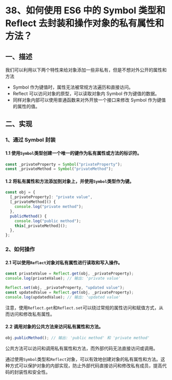 # 38、如何使用 ES6 中的 Symbol 类型和 Reflect 去封装和操作对象的私有属性和方法？

## 一、描述

我们可以利用以下两个特性来给对象添加一些非私有，但是不想对外公开的属性和方法

- Symbol 作为键值时，属性无法被常规方法遍历和直接访问。
- Reflect 可以访问对象的原型，可以读取对象内 Symbol 作为键值的数据。
- 同样对象内部可以使用普通函数来对外开放一个接口来修改 Symbol 作为键值的属性的值。

## 二、实现

### 1、通过 Symbol 封装

#### 1.1 使用`Symbol`类型创建一个唯一的键作为私有属性或方法的标识符。

```javascript
const _privateProperty = Symbol("privateProperty");
const _privateMethod = Symbol("privateMethod");
```

#### 1.2 将私有属性和方法添加到对象上，并使用`Symbol`类型作为键。

```javascript
const obj = {
  [_privateProperty]: "private value",
  [_privateMethod]() {
    console.log("private method");
  },
  publicMethod() {
    console.log("public method");
    this[_privateMethod]();
  },
};
```

### 2、如何操作

#### 2.1 可以使用`Reflect`对象对私有属性进行读取和写入操作。

```javascript
const privateValue = Reflect.get(obj, _privateProperty);
console.log(privateValue); // 输出: 'private value'

Reflect.set(obj, _privateProperty, "updated value");
const updatedValue = Reflect.get(obj, _privateProperty);
console.log(updatedValue); // 输出: 'updated value'
```

注意，使用`Reflect.get`和`Reflect.set`可以绕过常规的属性访问和赋值方式，从而访问和修改私有属性。

#### 2.2 调用对象的公共方法来访问私有属性和方法。

```javascript
obj.publicMethod(); // 输出: 'public method' 和 'private method'
```

公共方法可以访问和调用私有属性和方法，而外部代码无法直接访问或调用。

通过使用`Symbol`类型和`Reflect`对象，可以有效地创建对象的私有属性和方法。这种方式可以保护对象的内部实现，防止外部代码直接访问和修改私有成员，提高代码的封装性和安全性。
